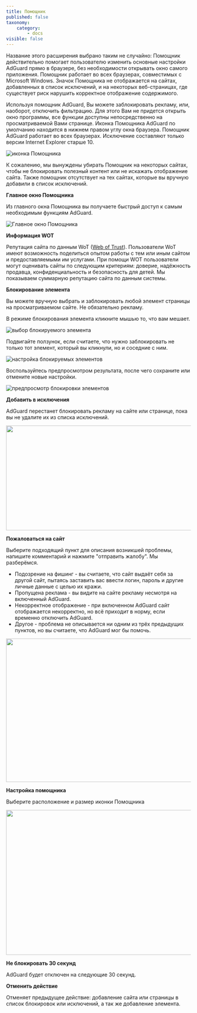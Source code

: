 ```yaml
---
title: Помощник
published: false
taxonomy:
    category:
        - docs
visible: false
---
```


Название этого расширения выбрано таким не случайно: Помощник действительно помогает пользователю изменить основные настройки AdGuard прямо в браузере, без необходимости открывать окно самого приложения. Помощник работает во всех браузерах, совместимых с Microsoft Windows. Значок Помощника не отображается на сайтах, добавленных в список исключений, и на некоторых веб-страницах, где существует риск нарушить корректное отображение содержимого.

Используя помощник AdGuard, Вы можете заблокировать рекламу, или, наоборот, отключить фильтрацию. Для этого Вам не придется открыть окно программы, все функции доступны непосредственно на просматриваемой Вами странице. Иконка Помощника AdGuard по умолчанию находится в нижнем правом углу окна браузера. Помощник AdGuard работает во всех браузерах. Исключение составляют только версии Internet Explorer старше 10.

![иконка Помощника](https://cloud.githubusercontent.com/assets/20211341/20469690/f4291dae-af88-11e6-8425-96e889bb14bb.png)

К сожалению, мы вынуждены убирать Помощник на некоторых сайтах, чтобы не блокировать полезный контент или не искажать отображение сайта. Также помощник отсутствует на тех сайтах, которые вы вручную добавили в список исключений.

**Главное окно Помощника**

Из главного окна Помощника вы получаете быстрый доступ к самым необходимым функциям AdGuard.

![Главное окно Помощника](https://cloud.githubusercontent.com/assets/20211341/20469777/9caea9c6-af89-11e6-9e03-892b088310bb.png)


**Информация WOT**

Репутация сайта по данным WoT ([Web of Trust](https://ru.wikipedia.org/wiki/WOT%3A_Web_of_Trust)). Пользователи WoT имеют возможность поделиться опытом работы с тем или иным сайтом и предоставляемыми им услугами. При помощи WOT пользователи могут оценивать сайты по следующим критериям: доверие, надёжность продавца, конфиденциальность и безопасность для детей. Мы показываем суммарную репутацию сайта по данным системы.

**Блокирование элемента**

Вы можете вручную выбрать и заблокировать любой элемент страницы на просматриваемом сайте. Не обязательно рекламу.

В режиме блокирования элемента кликните мышью то, что вам мешает.

![выбор блокируемого элемента](https://cloud.githubusercontent.com/assets/20211341/20469818/0e0dce3a-af8a-11e6-9eed-6fac7c58fec6.png)

Подвигайте ползунок, если считаете, что нужно заблокировать не только тот элемент, который вы кликнули, но и соседние с ним.

![настройка блокируемых элементов](https://cloud.githubusercontent.com/assets/20211341/20469820/0e0edece-af8a-11e6-8f72-893437700aca.png)

Воспользуйтесь предпросмотром результата, после чего сохраните или отмените новые настройки.

![предпросмотр блокировки элементов](https://cloud.githubusercontent.com/assets/20211341/20469819/0e0dc854-af8a-11e6-8a44-a5c2952cb6c1.png)

**Добавить в исключения**

AdGuard перестанет блокировать рекламу на сайте или странице, пока вы не удалите их из списка исключений.

<img src="https://cloud.githubusercontent.com/assets/20211341/20127265/087b2f22-a624-11e6-9cae-223115cbf4af.png" width=550 height=285 />

**Пожаловаться на сайт**

Выберите подходящий пункт для описания возникшей проблемы, напишите комментарий и нажмите "отправить жалобу". Мы разберёмся.

- Подозрение на фишинг - вы считаете, что сайт выдаёт себя за другой сайт, пытаясь заставить вас ввести логин, пароль и другие личные данные с целью их кражи.
- Пропущена реклама - вы видите на сайте рекламу несмотря на включенный AdGuard.
- Некорректное отображение - при включенном AdGuard сайт отображается некорректно, но всё приходит в норму, если временно отключить AdGuard.
- Другое - проблема не описывается ни одним из трёх предыдущих пунктов, но вы считаете, что AdGuard мог бы помочь.

<img src="https://cloud.githubusercontent.com/assets/20211341/20127266/087b9638-a624-11e6-8eab-8da315e55a60.png" width=550 height=390 />

**Настройка помощника**

Выберите расположение и размер иконки Помощника

<img src="https://cloud.githubusercontent.com/assets/20211341/20127269/087cd174-a624-11e6-9582-952426300577.png" width=550 height=394 />

**Не блокировать 30 секунд**

AdGuard будет отключен на следующие 30 секунд.

**Отменить действие**

Отменяет предыдущее действие: добавление сайта или страницы в список блокировок или исключений, а так же добавление элемента.
